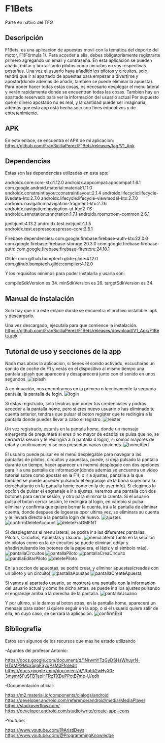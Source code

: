 # F1Bets
Parte en nativo del TFG


## Descripción
F1Bets, es una aplicacion de apuestas movil con la temática del deporte del motor, F1(Fórmula 1).
Para acceder a ella, debes obligatoriamente registrarte primero agregando un email y contraseña.
En esta aplicación se pueden añadir, editar y borrar tanto pilotos como circuitos en sus respectivas pestañas.
Una vez el usuario haya añadido los pilotos y circuitos, solo tendrá que ir al apartado de apuestas para empezar a divertirse y apostar(donde además de añadir, tambien se puede eliminar la apuesta).
Para poder hacer todas estas cosas, es necesario desplegar el menu lateral y verán rapidamente donde se encuentran todas las cosas.
Tambien hay un apartado reservado para ver la información del usuario actual
Por supuesto que el dinero apostado no es real, y la cantidad puede ser imaginaria, además que esta app está hecha solo con fines educativos y de entretenimiento.

## APK
En este enlace, se encuentra el APK de mi aplicacion:
https://github.com/FranSiciliaPerez/F1Bets/releases/tag/V1_Apk
## Dependencias
Estas son las dependencias utilizadas en esta app:

androidx.core:core-ktx:1.12.0
androidx.appcompat:appcompat:1.6.1
com.google.android.material:material:1.11.0
androidx.constraintlayout:constraintlayout:2.1.4
androidx.lifecycle:lifecycle-livedata-ktx:2.7.0
androidx.lifecycle:lifecycle-viewmodel-ktx:2.7.0
androidx.navigation:navigation-fragment-ktx:2.7.6
androidx.navigation:navigation-ui-ktx:2.7.6
androidx.annotation:annotation:1.7.1
androidx.room:room-common:2.6.1

junit:junit:4.13.2
androidx.test.ext:junit:1.1.5
androidx.test.espresso:espresso-core:3.5.1

Firebase dependencies:
com.google.firebase:firebase-auth-ktx:22.0.0
com.google.firebase:firebase-storage:20.3.0
com.google.firebase:firebase-auth:
com.google.firebase:firebase-firestore:24.10.1

Glide:
com.github.bumptech.glide:glide:4.12.0
com.github.bumptech.glide:compiler:4.12.0

Y los requisitos minimos para poder instalarla y usarla son:

compileSdkVersion es 34.
minSdkVersion es 26.
targetSdkVersion es 34.

## Manual de instalación
Solo hay que ir a este enlace donde se encuentra el archivo instalable .apk y descargarlo.

Una vez descargado, ejecutala para que comience la instalación.
https://github.com/FranSiciliaPerez/F1Bets/releases/download/V1_Apk/F1Bets.apk

## Tutorial de uso y secciones de la app
Nada mas abras la aplicacion, si tienes el sonido activado, escucharás un sonido de coche de F1
y verás en el dispositivo al mismo tiempo una pantala splash que aparecerá y desaparecerá junto con el sonido en unos segundos.
![splash](https://github.com/FranSiciliaPerez/F1Bets/assets/72436014/abbe5e75-17e2-400e-9d7f-e3aa0a684088)

A coninuación, nos encontramos en la primera o tecnicamente la segunda pantalla, la pantalla de login.
![login](https://github.com/FranSiciliaPerez/F1Bets/assets/72436014/c7c170f3-7afe-43b5-88a0-7f267ca32421)

Si estas registrado, solo tendras que poner tus credenciales y podras acceder a la pantalla home, 
pero si eres nuevo usuario o has eliminado tu cuenta anterior, tendras que pulsar el boton register que te redirigirá a la pantalla
donde puedes llevar a cabo el registro.
![reister](https://github.com/FranSiciliaPerez/F1Bets/assets/72436014/28ceb9e5-4c02-4d2c-b42e-9c4e2ea012e0)

Un vez registrado, estarás en la pantala home, donde un mensaje emergente de preguntará si eres
o no mayor de edad(si se pulsa que no, se cerrará la sesion y le redirigirá a la pantalla d login), si somos mayores de edad y continuamos, 
y se nos presentan varias opciones.
![homeAlert](https://github.com/FranSiciliaPerez/F1Bets/assets/72436014/2a806138-6f9c-4d42-9b46-fa5ac23be947)

El usuario puede pulsar en el menú desplegable para navegar a las pantallas de pilotos, circuitos y apuestas, puede, si deja pulsado 
la pantalla durante un tiempo, hacer aparecer un menmú desplegale con dos opciones para ir a una pantalla de informacion(donde además se encuentra
un video tutorial sobre como apostar en la F1), o ir a ajustes, pantalla a la que tambien se puede acceder pulsando el engranaje de la barra superior
a la derecha(tanto en la pantalla home como en la de user info).
Si elegimos la opcion de pulsar el engranaje e ir a ajustes, veremos una pantalla con dos botones para cerrar sesión, y otro para eliminar
la cuenta. Si el usuario pulsa el boton cerrar sesión, le redirigirá al login, en cambio si pulsa eliminar y confirma que quiere borrar
la cuenta, irá a la pantalla de eliminar cuenta, donde despues de logearse ppor ultima vez, se eliminara su cuenta y le llevará
directo a la pantalla login de nuevo.
![ajustes](https://github.com/FranSiciliaPerez/F1Bets/assets/72436014/1004e43c-d874-4f72-9f1a-5e2fcd60c41a)
![confirmDeleteAccount](https://github.com/FranSiciliaPerez/F1Bets/assets/72436014/3ab4fbe9-97f4-425a-a491-ad5fd42cdacf)
![deleteFraGMENT](https://github.com/FranSiciliaPerez/F1Bets/assets/72436014/a89a4006-ae7a-4391-aaa1-a5f4e47912dc)

Si desplegamos el menu lateral, se podrá ir a las diferentes pantallas. Pilotos, Circuitos, Apuestas y Usuario.
![menuLateral](https://github.com/FranSiciliaPerez/F1Bets/assets/72436014/49a84384-6749-408d-85cb-219879151307)
Tanto en la seccion de pilotos como en la de circuitos se puede eliminar, editar y añadir(pulsando los botones de la papelera, el lápiz y
el simbolo más).
![pantallaCircuitos](https://github.com/FranSiciliaPerez/F1Bets/assets/72436014/8e16b145-bba8-4cb1-a4fb-a00f1060e453)
![pantallaPiloto](https://github.com/FranSiciliaPerez/F1Bets/assets/72436014/51268120-7892-488b-800a-b175f14bff48)
![pantallaCreaCircuito](https://github.com/FranSiciliaPerez/F1Bets/assets/72436014/1485bc4b-a27b-4573-b216-fff785dffc6d)
![pantllaEditarPiloto](https://github.com/FranSiciliaPerez/F1Bets/assets/72436014/93dc2b55-5f80-4502-b039-7cbbde75347c)
![deletePiloto](https://github.com/FranSiciliaPerez/F1Bets/assets/72436014/e4fb0569-b41e-4e9a-b8c3-5a05ccb30357)

En la seccion de apuestas, se podrá crear, y eliminar apuestas(creadas con un piloto y un circuito)
![pantallaApustas](https://github.com/FranSiciliaPerez/F1Bets/assets/72436014/10658523-f454-4b6f-95d9-59967f6f1e78)
![pantallaCreateApuesta](https://github.com/FranSiciliaPerez/F1Bets/assets/72436014/17708b9e-531b-488a-9c8e-ffef090eac50)

Si vamos al apartado usuario, se mostrará una pantalla con la información del usuario actual y como he dicho antes, se puede ir a los ajustes
pulsando el engranaje arriba a la derecha de la pantalla.
![pantallaUsuario](https://github.com/FranSiciliaPerez/F1Bets/assets/72436014/6da6d234-945b-4c8a-9a90-6fbc2b3a38c0)

Y por ultimo, si le damos al boton atras, en la pantalla home, aparecerá un mensaje para saber si quiere seguir en la app, o
si el usuario quiere salir de ella, en cuyo caso, se cerrará la aplicación.
![confirmExit](https://github.com/FranSiciliaPerez/F1Bets/assets/72436014/b19aed7f-a987-4965-8b63-994c9523dd05)

## Bibliografia
Estos son algunos de los recursos que mas he estado utilizando

-Apuntes del profesor Antonio:

https://docs.google.com/document/d/1NrwmYTzGyDSHsWhuyrN-HTdMP9Mcx5qnFSygPzM0Ffo/edit
https://docs.google.com/document/d/1Rbhk2wHyX0-3msmr6FuSFBTapHFRzTXDuPPctB7me-U/edit

-Documentación oficial:

https://m2.material.io/components/dialogs/android
https://developer.android.com/reference/android/media/MediaPlayer
https://stackoverflow.com/
https://developer.android.com/studio/write/create-app-icons

-Youtube:

https://www.youtube.com/@AristiDevs
https://www.youtube.com/@ProgrammingKnowledge